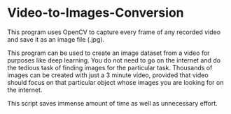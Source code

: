 # Video-to-Images-Conversion
This program uses OpenCV to capture every frame of any recorded video and save it as an image file (.jpg). 

This program can be used to create an image dataset from a video for purposes like deep learning. You do not need to go on the internet and do the tedious task of finding images for the particular task. Thousands of images can be created with just a 3 minute video, provided that video should focus on that particular object whose images you are looking for on the internet.

This script saves immense amount of time as well as unnecessary effort.
